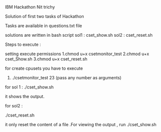 IBM Hackathon Nit trichy 

Solution of first two tasks of Hackathon 

Tasks  are available in questions.txt file 

solutions are written in bash script
sol1 : cset_show.sh
sol2 : cset_reset.sh


Steps to execute :

setting execute permissions
1.chmod u+x csetmonitor_test 
2.chmod u+x cset_Show.sh
3.chmod u+x cset_reset.sh

for  create cpusets you have to execute

1. ./csetmonitor_test 23 (pass any number as arguments)

for sol 1 :
 ./cset_show.sh
 
 it shows the output.

for sol2 :

 ./cset_reset.sh

   it only reset the content of a file .For viewing the output , run ./cset_show.sh
  



